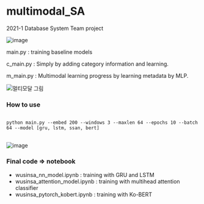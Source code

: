 # multimodal_SA
2021-1 Database System Team project

![image](https://user-images.githubusercontent.com/46701548/133446286-227d8c67-e509-433c-9550-027853d87fe1.png)


main.py : training baseline models

c_main.py : Simply by adding category information and learning.

m_main.py : Multimodal learning progress by learning metadata by MLP.

![멀티모달 그림](https://user-images.githubusercontent.com/46701548/133445070-869e9492-ad2f-4634-a5cb-15a02f439943.png)

### How to use

<pre>
<code>
python main.py --embed 200 --windows 3 --maxlen 64 --epochs 10 --batch 64 --model [gru, lstm, ssan, bert]
</code>
</pre>

![image](https://user-images.githubusercontent.com/46701548/133445570-87b9c6a0-0d99-46ea-94a6-a88cd9aa690b.png)

### Final code => notebook

- wusinsa_nn_model.ipynb : training with GRU and LSTM
- wusinsa_attention_model.ipynb : training with multihead attention classifier
- wusinsa_pytorch_kobert.ipynb : training with Ko-BERT
